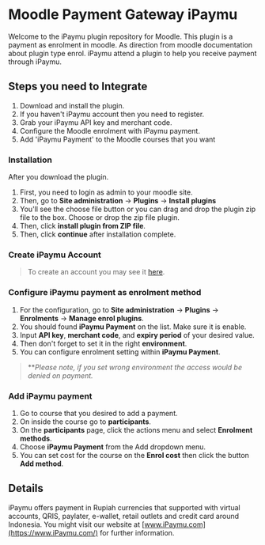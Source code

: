 # Moodle Payment Gateway iPaymu

Welcome to the iPaymu plugin repository for Moodle. This plugin is a payment as enrolment in moodle. As direction from moodle documentation about plugin type enrol. iPaymu attend a plugin to help you receive payment through iPaymu.

## Steps you need to Integrate
1. Download and install the plugin.
2. If you haven't iPaymu account then you need to register.
3. Grab your iPaymu API key and merchant code.
4. Configure the Moodle enrolment with iPaymu payment.
5. Add 'iPaymu Payment' to the Moodle courses that you want

### Installation
After you download the plugin.
1. First, you need to login as admin to your moodle site.
2. Then, go to **Site administration** -> **Plugins** -> **Install plugins**
3. You'll see the choose file button or you can drag and drop the plugin zip file to the box. Choose or drop the zip file plugin.
4. Then, click **install plugin from ZIP file**.
5. Then, click **continue** after installation complete.

### Create iPaymu Account
> To create an account you may see it [here](https://my.iPaymu.com/).

### Configure iPaymu payment as enrolment method
1. For the configuration, go to **Site administration** -> **Plugins** -> **Enrolments** -> **Manage enrol plugins**.
2. You should found **iPaymu Payment** on the list. Make sure it is enable.
7. Input **API key**, **merchant code**, and **expiry period** of your desired value.
8. Then don't forget to set it in the right **environment**.
5. You can configure enrolment setting within **iPaymu Payment**.

>***Please note, if you set wrong environment the access would be denied on payment.*

### Add iPaymu payment
1. Go to course that you desired to add a payment.
2. On inside the course go to **participants**.
3. On the **participants** page, click the actions menu and select **Enrolment methods**.
4. Choose **iPaymu Payment** from the Add dropdown menu.
5. You can set cost for the course on the **Enrol cost** then click the button **Add method**.

## Details

iPaymu offers payment in Rupiah currencies that supported with virtual accounts, QRIS, paylater, e-wallet, retail outlets and credit card around Indonesia.
You might visit our website at [www.iPaymu.com](https://www.iPaymu.com/) for further information.